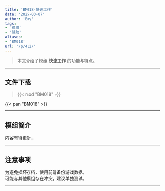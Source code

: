 ```yaml
---
title: 'BM018-快速工作'
date: '2025-03-07'
author: 'Bny'
tags:
- '模组'
- '辅助'
aliases:
- 'BM018'
url: '/p/412/'
---
```


> 本文介绍了模组 **快速工作** 的功能与特点。

---

## 文件下载  

> {{< mod "BM018" >}}  

{{< pan "BM018" >}}  

---

## 模组简介

>  
内容有待更新...  

---

## 注意事项

>  
为避免损坏存档，使用前请备份游戏数据。  
可能与其他模组存在冲突，建议单独测试。  

---

